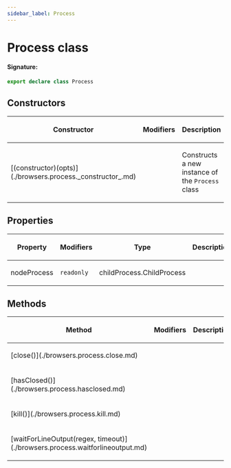 ```yaml
---
sidebar_label: Process
---
```


# Process class

#### Signature:

```typescript
export declare class Process
```

## Constructors

<table><thead><tr><th>

Constructor

</th><th>

Modifiers

</th><th>

Description

</th></tr></thead>
<tbody><tr><td>

<p id="_constructor_">[(constructor)(opts)](./browsers.process._constructor_.md)</p>

</td><td>

</td><td>

Constructs a new instance of the `Process` class

</td></tr>
</tbody></table>

## Properties

<table><thead><tr><th>

Property

</th><th>

Modifiers

</th><th>

Type

</th><th>

Description

</th></tr></thead>
<tbody><tr><td>

<p id="nodeprocess">nodeProcess</p>

</td><td>

`readonly`

</td><td>

childProcess.ChildProcess

</td><td>

</td></tr>
</tbody></table>

## Methods

<table><thead><tr><th>

Method

</th><th>

Modifiers

</th><th>

Description

</th></tr></thead>
<tbody><tr><td>

<p id="close">[close()](./browsers.process.close.md)</p>

</td><td>

</td><td>

</td></tr>
<tr><td>

<p id="hasclosed">[hasClosed()](./browsers.process.hasclosed.md)</p>

</td><td>

</td><td>

</td></tr>
<tr><td>

<p id="kill">[kill()](./browsers.process.kill.md)</p>

</td><td>

</td><td>

</td></tr>
<tr><td>

<p id="waitforlineoutput">[waitForLineOutput(regex, timeout)](./browsers.process.waitforlineoutput.md)</p>

</td><td>

</td><td>

</td></tr>
</tbody></table>

